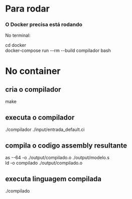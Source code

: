 # Para rodar 
### O Docker precisa está rodando

No terminal:

cd docker  
docker-compose run --rm --build compilador bash

# No container

## cria o compilador

make

## executa o compilador

./compilador ./input/entrada_default.ci

## compila o codigo assembly resultante

as --64 -o ./output/compilado.o ./output/modelo.s  
ld -o compilado ./output/compilado.o

## executa linguagem compilada

./compilado
